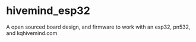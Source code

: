 # hivemind_esp32
A open sourced board design, and firmware to work with an esp32, pn532, and kqhivemind.com
